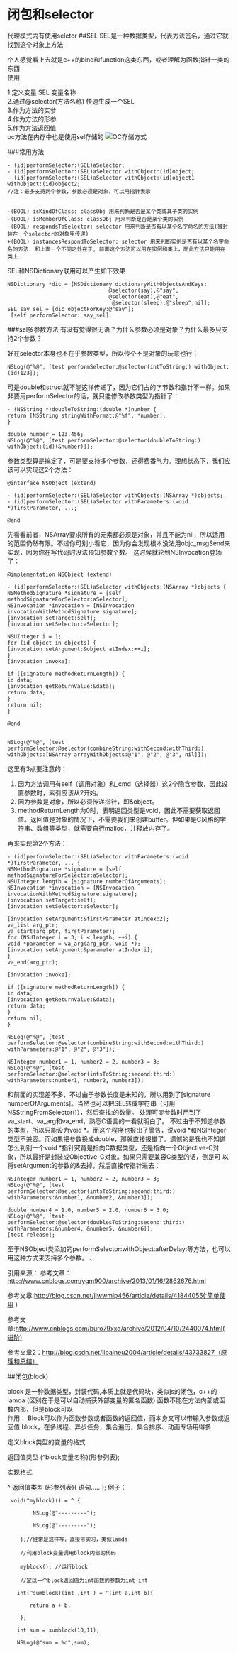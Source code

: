 # 闭包和selector
代理模式内有使用selctor
##SEL
SEL是一种数据类型，代表方法签名，通过它就找到这个对象上方法   

个人感觉看上去就是c++的bind和function这类东西，或者理解为函数指针一类的东西   
使用  

1.定义变量 SEL 变量名称  
2.通过@selector(方法名称) 快速生成一个SEL   
3.作为方法的实参   
4.作为方法的形参  
5.作为方法返回值  
oc方法在内存中也是使用sel存储的
![OC存储方式](sel.png)

###常用方法
```
- (id)performSelector:(SEL)aSelector;
- (id)performSelector:(SEL)aSelector withObject:(id)object;
- (id)performSelector:(SEL)aSelector withObject:(id)object1 withObject:(id)object2;
//注：最多支持两个参数，参数必须是对象，可以用指针表示


-(BOOL) isKindOfClass: classObj 用来判断是否是某个类或其子类的实例
-(BOOL) isMemberOfClass: classObj 用来判断是否是某个类的实例
-(BOOL) respondsToSelector: selector 用来判断是否有以某个名字命名的方法(被封装在一个selector的对象里传递)
+(BOOL) instancesRespondToSelector: selector 用来判断实例是否有以某个名字命名的方法. 和上面一个不同之处在于, 前面这个方法可以用在实例和类上，而此方法只能用在类上.
```
SEL和NSDictionary联用可以产生如下效果
```
NSDictionary *dic = [NSDictionary dictionaryWithObjectsAndKeys:  
                                @selector(say),@"say",
                                @selector(eat),@"eat", 
                                 @selector(sleep),@"sleep",nil];  
SEL say_sel = [dic objectForKey:@"say"];
 [self performSelector: say_sel]; 
```
###sel多参数方法
有没有觉得很无语？为什么参数必须是对象？为什么最多只支持2个参数？

好在selector本身也不在乎参数类型，所以传个不是对象的玩意也行：
```
NSLog(@"%@", [test performSelector:@selector(intToString:) withObject:(id)123]);
```
可是double和struct就不能这样传递了，因为它们占的字节数和指针不一样。如果非要用performSelector的话，就只能修改参数类型为指针了：
```
- (NSString *)doubleToString:(double *)number {
return [NSString stringWithFormat:@"%f", *number];
}

double number = 123.456;
NSLog(@"%@", [test performSelector:@selector(doubleToString:) withObject:(id)(&number)]);
```

参数类型算是搞定了，可是要支持多个参数，还得费番气力。理想状态下，我们应该可以实现这2个方法：
```
@interface NSObject (extend)

- (id)performSelector:(SEL)aSelector withObjects:(NSArray *)objects;
- (id)performSelector:(SEL)aSelector withParameters:(void *)firstParameter, ...;

@end
```
先看看前者，NSArray要求所有的元素都必须是对象，并且不能为nil，所以适用的范围仍然有限。不过你可别小看它，因为你会发现根本没法用objc_msgSend来实现，因为你在写代码时没法预知参数个数。
这时候就轮到NSInvocation登场了：
```
@implementation NSObject (extend)

- (id)performSelector:(SEL)aSelector withObjects:(NSArray *)objects {
NSMethodSignature *signature = [self methodSignatureForSelector:aSelector];
NSInvocation *invocation = [NSInvocation invocationWithMethodSignature:signature];
[invocation setTarget:self];
[invocation setSelector:aSelector];

NSUInteger i = 1;
for (id object in objects) {
[invocation setArgument:&object atIndex:++i];
}
[invocation invoke];

if ([signature methodReturnLength]) {
id data;
[invocation getReturnValue:&data];
return data;
}
return nil;
}

@end


NSLog(@"%@", [test performSelector:@selector(combineString:withSecond:withThird:) withObjects:[NSArray arrayWithObjects:@"1", @"2", @"3", nil]]);
```

这里有3点要注意的：
1. 因为方法调用有self（调用对象）和_cmd（选择器）这2个隐含参数，因此设置参数时，索引应该从2开始。  
2. 因为参数是对象，所以必须传递指针，即&object。  
3. methodReturnLength为0时，表明返回类型是void，因此不需要获取返回值。返回值是对象的情况下，不需要我们来创建buffer。但如果是C风格的字符串、数组等类型，就需要自行malloc，并释放内存了。  

再来实现第2个方法：
```
- (id)performSelector:(SEL)aSelector withParameters:(void *)firstParameter, ... {
NSMethodSignature *signature = [self methodSignatureForSelector:aSelector];
NSUInteger length = [signature numberOfArguments];
NSInvocation *invocation = [NSInvocation invocationWithMethodSignature:signature];
[invocation setTarget:self];
[invocation setSelector:aSelector];

[invocation setArgument:&firstParameter atIndex:2];
va_list arg_ptr;
va_start(arg_ptr, firstParameter);
for (NSUInteger i = 3; i < length; ++i) {
void *parameter = va_arg(arg_ptr, void *);
[invocation setArgument:&parameter atIndex:i];
}
va_end(arg_ptr);

[invocation invoke];

if ([signature methodReturnLength]) {
id data;
[invocation getReturnValue:&data];
return data;
}
return nil;
}

NSLog(@"%@", [test performSelector:@selector(combineString:withSecond:withThird:) withParameters:@"1", @"2", @"3"]);

NSInteger number1 = 1, number2 = 2, number3 = 3;
NSLog(@"%@", [test performSelector:@selector(intsToString:second:third:) withParameters:number1, number2, number3]);
```
和前面的实现差不多，不过由于参数长度是未知的，所以用到了[signature numberOfArguments]。当然也可以把SEL转成字符串（可用NSStringFromSelector()），然后查找:的数量。
处理可变参数时用到了va_start、va_arg和va_end，熟悉C语言的一看就明白了。
不过由于不知道参数的类型，所以只能设为void *。而这个程序也报出了警告，说void *和NSInteger类型不兼容。而如果把参数换成double，那就直接报错了。遗憾的是我也不知道怎么判别一个void *指针究竟是指向C数据类型，还是指向一个Objective-C对象，所以最好是封装成Objective-C对象。如果只需要兼容C类型的话，倒是可 以将setArgument的参数的&去掉，然后直接传指针进去：
```
NSInteger number1 = 1, number2 = 2, number3 = 3;
NSLog(@"%@", [test performSelector:@selector(intsToString:second:third:) withParameters:&number1, &number2, &number3]);

double number4 = 1.0, number5 = 2.0, number6 = 3.0;
NSLog(@"%@", [test performSelector:@selector(doublesToString:second:third:) withParameters:&number4, &number5, &number6]);
[test release];
```
至于NSObject类添加的performSelector:withObject:afterDelay:等方法，也可以用这种方式来支持多个参数。  、

引用来源：
参考文章：http://www.cnblogs.com/ygm900/archive/2013/01/16/2862676.html  

参考文章:http://blog.csdn.net/jjwwmlp456/article/details/41844055(:简单使用 )   

参考文章:http://www.cnblogs.com/buro79xxd/archive/2012/04/10/2440074.html(进阶)   
 
参考文章2：http://blog.csdn.net/libaineu2004/article/details/43733827（原理和总结）  

##闭包(block)

block 是一种数据类型，封装代码,本质上就是代码块，类似js的闭包，c++的lamda
(区别在于是可以自动捕获外部变量的匿名函数) 
函数不能在方法内部或函数内部，但是block可以   
作用： 
Block可以作为函数参数或者函数的返回值，而本身又可以带输入参数或返回值 
block，在多线程、异步任务，集合遍历，集合排序、动画专场用得多 

定义block类型的变量的格式   

返回值类型 (^block变量名称)(形参列表);

实现格式   

^ 返回值类型 (形参列表){ 语句….. };
例子：
```
 void(^myblock)() = ^ {

        NSLog(@"---------");

        NSLog(@"---------");

    };//经常是这样写，直接带实习，类似lamda
    
    //利用block变量调用block内部的代码

    myblock(); //运行block
    
    //定以一个block返回值为int函数的参数为int int

   int(^sumblock)(int ,int ) = ^(int a,int b){

       return a + b;

    };

   int sum = sumblock(10,11);

   NSLog(@"sum = %d",sum);
```